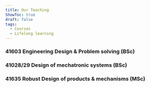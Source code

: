 ```yaml
---
title: Our Teaching
ShowToc: true
draft: false
tags:
  - Courses
  - Lifelong learning
---
```


### 41603 Engineering Design & Problem solving (BSc)

### 41028/29 Design of mechatronic systems (BSc)

### 41635 Robust Design of products & mechanisms (MSc)



